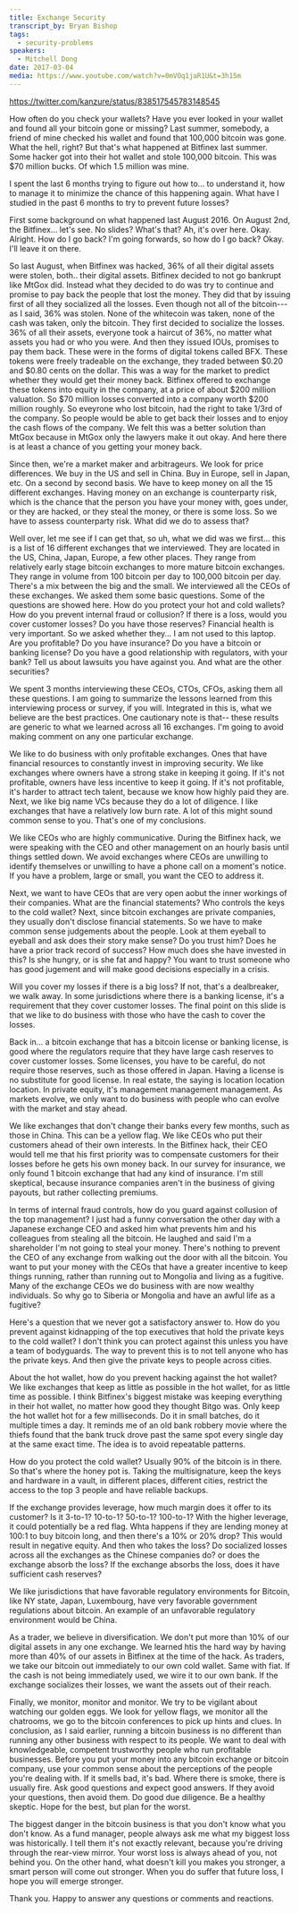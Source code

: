 ```yaml
---
title: Exchange Security
transcript_by: Bryan Bishop
tags:
  - security-problems
speakers:
  - Mitchell Dong
date: 2017-03-04
media: https://www.youtube.com/watch?v=0mVOq1jaR1U&t=3h15m
---
```

<https://twitter.com/kanzure/status/838517545783148545>

How often do you check your wallets? Have you ever looked in your wallet and found all your bitcoin gone or missing? Last summer, somebody, a friend of mine checked his wallet and found that 100,000 bitcoin was gone. What the hell, right? But that's what happened at Bitfinex last summer. Some hacker got into their hot wallet and stole 100,000 bitcoin. This was $70 million bucks. Of which 1.5 million was mine.

I spent the last 6 months trying to figure out how to... to understand it, how to manage it to minimize the chance of this happening again. What have I studied in the past 6 months to try to prevent future losses?

First some background on what happened last August 2016. On August 2nd, the Bitfinex... let's see. No slides? What's that? Ah, it's over here. Okay. Alright. How do I go back? I'm going forwards, so how do I go back? Okay. I'll leave it on there.

So last August, when Bitfinex was hacked, 36% of all their digital assets were stolen, both.. their digital assets. Bitfinex decided to not go bankrupt like MtGox did. Instead what they decided to do was try to continue and promise to pay back the people that lost the money. They did that by issuing first of all they socialized all the losses. Even though not all of the bitcoin--- as I said, 36% was stolen. None of the whitecoin was taken, none of the cash was taken, only the bitcoin. They first decided to socialize the losses. 36% of all their assets, everyone took a haircut of 36%, no matter what assets you had or who you were. And then they issued IOUs, promises to pay them back. These were in the forms of digital tokens called BFX. These tokens were freely tradeable on the exchange, they traded between $0.20 and $0.80 cents on the dollar. This was a way for the market to predict whether they would get their money back. Bitfinex offered to exchange these tokens into equity in the company, at a price of about $200 million valuation. So $70 million losses converted into a company worth $200 million roughly. So eveyrone who lost bitcoin, had the right to take 1/3rd of the company. So people would be able to get back their losses and to enjoy the cash flows of the company. We felt this was a better solution than MtGox because in MtGox only the lawyers make it out okay. And here there is at least a chance of you getting your money back.

Since then, we're a market maker and arbitrageurs. We look for price differences. We buy in the US and sell in China. Buy in Europe, sell in Japan, etc. On a second by second basis. We have to keep money on all the 15 different exchanges. Having money on an exchange is counterparty risk, which is the chance that the person you have your money with, goes under, or they are hacked, or they steal the money, or there is some loss. So we have to assess counterparty risk. What did we do to assess that?

Well over, let me see if I can get that, so uh, what we did was we first... this is a list of 16 different exchanges that we interviewed. They are located in the US, China, Japan, Europe, a few other places. They range from relatively early stage bitcoin exchanges to more mature bitcoin exchanges. They range in volume from 100 bitcoin per day to 100,000 bitcoin per day. There's a mix between the big and the small. We interviewed all the CEOs of these exchanges. We asked them some basic questions. Some of the questions are showed here. How do you protect your hot and cold wallets? How do you prevent internal fraud or collusion? If there is a loss, would you cover customer losses? Do you have those reserves? Financial health is very important. So we asked whether they... I am not used to this laptop. Are you profitable? Do you have insurance? Do you have a bitcoin or banking license? Do you have a good relationship with regulators, with your bank? Tell us about lawsuits you have against you. And what are the other securities?

We spent 3 months interviewing these CEOs, CTOs, CFOs, asking them all these questions. I am going to summarize the lessons learned from this interviewing process or survey, if you will. Integrated in this is, what we believe are the best practices. One cautionary note is that-- these results are generic to what we learned across all 16 exchanges. I'm going to avoid making comment on any one particular exchange.

We like to do business with only profitable exchanges. Ones that have financial resources to constantly invest in improving security. We like exchanges where owners have a strong stake in keeping it going. If it's not profitable, owners have less incentive to keep it going. If it's not profitable, it's harder to attract tech talent, because we know how highly paid they are. Next, we like big name VCs because they do a lot of diligence. I like exchanges that have a relatively low burn rate. A lot of this might sound common sense to you. That's one of my conclusions.

We like CEOs who are highly communicative. During the Bitfinex hack, we were speaking with the CEO and other management on an hourly basis until things settled down. We avoid exchanges where CEOs are unwilling to identify themselves or unwilling to have a phone call on a moment's notice. If you have a problem, large or small, you want the CEO to address it.

Next, we want to have CEOs that are very open aobut the inner workings of their companies. What are the financial statements? Who controls the keys to the cold wallet? Next, since bitcoin exchanges are private companies, they usually don't disclose financial statements. So we have to make common sense judgements about the people. Look at them eyeball to eyeball and ask does their story make sense? Do you trust him? Does he have a prior track record of success? How much does she have invested in this? Is she hungry, or is she fat and happy? You want to trust someone who has good jugement and will make good decisions especially in a crisis.

Will you cover my losses if there is a big loss? If not, that's a dealbreaker, we walk away. In some jurisdictions where there is a banking license, it's a requirement that they cover customer losses. The final point on this slide is that we like to do business with those who have the cash to cover the losses.

Back in... a bitcoin exchange that has a bitcoin license or banking license, is good where the regulators require that they have large cash reserves to cover customer losses. Some licenses, you have to be careful, do not require those reserves, such as those offered in Japan. Having a license is no substitute for good license. In real estate, the saying is location location location. In private equity, it's management management management. As markets evolve, we only want to do business with people who can evolve with the market and stay ahead.

We like exchanges that don't change their banks every few months, such as those in China. This can be a yellow flag. We like CEOs who put their customers ahead of their own interests. In the Bitfinex hack, their CEO would tell me that his first priority was to compensate customers for their losses before he gets his own money back. In our survey for insurance, we only found 1 bitcoin exchange that had any kind of insurance. I'm still skeptical, because insurance companies aren't in the business of giving payouts, but rather collecting premiums.

In terms of internal fraud controls, how do you guard against collusion of the top management? I just had a funny conversation the other day with a Japanese exchange CEO and asked him what prevents him and his colleagues from stealing all the bitcoin. He laughed and said I'm a shareholder I'm not going to steal your money. There's nothing to prevent the CEO of any exchange from walking out the door with all the bitcoin. You want to put your money with the CEOs that have a greater incentive to keep things running, rather than running out to Mongolia and living as a fugitive. Many of the exchange CEOs we do business with are now wealthy individuals. So why go to Siberia or Mongolia and have an awful life as a fugitive?

Here's a question that we never got a satisfactory answer to. How do you prevent against kidnapping of the top executives that hold the private keys to the cold wallet? I don't think you can protect against this unless you have a team of bodyguards. The way to prevent this is to not tell anyone who has the private keys. And then give the private keys to people across cities.

About the hot wallet, how do you prevent hacking against the hot wallet? We like exchanges that keep as little as possible in the hot wallet, for as little time as possible. I think Bitfinex's biggest mistake was keeping everything in their hot wallet, no matter how good they thought Bitgo was. Only keep the hot wallet hot for a few milliseconds. Do it in small batches, do it multiple times a day. It reminds me of an old bank robbery movie where the thiefs found that the bank truck drove past the same spot every single day at the same exact time. The idea is to avoid repeatable patterns.

How do you protect the cold wallet? Usually 90% of the bitcoin is in there. So that's where the honey pot is. Taking the multisignature, keep the keys and hardware in a vault, in different places, different cities, restrict the access to the top 3 people and have reliable backups.

If the exchange provides leverage, how much margin does it offer to its customer? Is it 3-to-1? 10-to-1? 50-to-1? 100-to-1? With the higher leverage, it could potentially be a red flag. Whta happens if they are lending money at 100:1 to buy bitcoin long, and then there's a 10% or 20% drop? This would result in negative equity. And then who takes the loss? Do socialized losses across all the exchanges as the Chinese companies do? or does the exchange absorb the loss? If the exchange absorbs the loss, does it have sufficient cash reserves?

We like jurisdictions that have favorable regulatory environments for Bitcoin, like NY state, Japan, Luxembourg, have very favorable government regulations about bitcoin. An example of an unfavorable regulatory environment would be China.

As a trader, we believe in diversification. We don't put more than 10% of our digital assets in any one exchange. We learned htis the hard way by having more than 40% of our assets in Bitfinex at the time of the hack. As traders, we take our bitcoin out immediately to our own cold wallet. Same with fiat. If the cash is not being immediately used, we wire it to our own bank. If the exchange socializes their losses, we want the assets out of their reach.

Finally, we monitor, monitor and monitor. We try to be vigilant about watching our golden eggs. We look for yellow flags, we monitor all the chatrooms, we go to the bitcoin conferences to pick up hints and clues. In conclusion, as I said earlier, running a bitcoin business is no different than running any other business with respect to its people. We want to deal with knowledgeable, competent trustworthy people who run profitable businesses. Before you put your money into any bitcoin exchange or bitcoin company, use your common sense about the perceptions of the people you're dealing with. If it smells bad, it's bad. Where there is smoke, there is usually fire. Ask good questions and expect good answers. If they avoid your questions, then avoid them. Do good due diligence. Be a healthy skeptic. Hope for the best, but plan for the worst.

The biggest danger in the bitcoin business is that you don't know what you don't know. As a fund manager, people always ask me what my biggest loss was historically. I tell them it's not exactly relevant, because you're driving through the rear-view mirror. Your worst loss is always ahead of you, not behind you. On the other hand, what doesn't kill you makes you stronger, a smart person will come out stronger. When you do suffer that future loss, I hope you will emerge stronger.

Thank you. Happy to answer any questions or comments and reactions.
